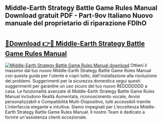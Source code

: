 ## Middle-Earth Strategy Battle Game Rules Manual Download gratuit PDF - Part-9ov Italiano Nuovo manuale del proprietario di riparazione FDlhO

# <h2><a href="http://dfgezkr.blite.top/?on=Middle-Earth+Strategy+Battle+Game+Rules+Manual">🔗Download 👉🔴 Middle-Earth Strategy Battle Game Rules Manual</a></h2>

[![Middle-Earth Strategy Battle Game Rules Manual download](https://i.imgur.com/lujVjoI.png)](http://dfgezkr.blite.top/?on=Middle-Earth+Strategy+Battle+Game+Rules+Manual)
Ottieni il massimo dal tuo nuovo Middle-Earth Strategy Battle Game Rules Manual con questa guida per l'utente e copri tutto, dall'installazione alla risoluzione dei problemi. Suggerimenti per la sicurezza domestica segui questi suggerimenti per garantire un uso sicuro del tuo nuovo REDDDDDDD a casa. Le funzionalità avanzate di Middle-Earth Strategy Battle Game Rules Manual includono Realtà Aumentata, riconoscimento vocale, Avvisi personalizzabili e Compatibilità Multi-Dispositivo, tutti accessibili tramite L'interfaccia elegante e intuitiva. Siamo impegnati per L'eccellenza Middle-Earth Strategy Battle Game Rules Manual. Il nostro Team è dedicato a fornire un'assistenza clienti eccezionale.
